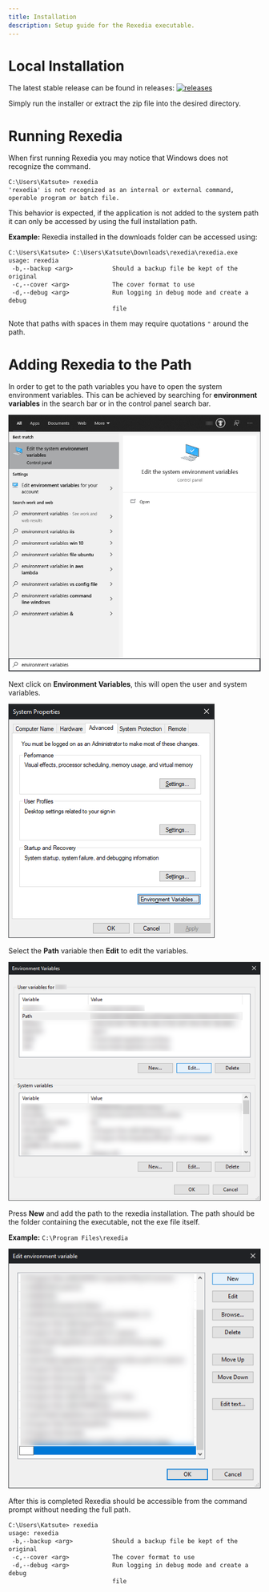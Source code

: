 ```yaml
---
title: Installation
description: Setup guide for the Rexedia executable.
---
```


# Local Installation

The latest stable release can be found in releases:
[![releases](https://img.shields.io/github/v/release/Ktt-Development/rexedia)](https://github.com/Ktt-Development/rexedia/releases)

Simply run the installer or extract the zip file into the desired directory.

# Running Rexedia

When first running Rexedia you may notice that Windows does not recognize the command.

```
C:\Users\Katsute> rexedia
'rexedia' is not recognized as an internal or external command,
operable program or batch file.
```

This behavior is expected, if the application is not added to the system path it can only be accessed by using the full installation path.

**Example:** Rexedia installed in the downloads folder can be accessed using:
```
C:\Users\Katsute> C:\Users\Katsute\Downloads\rexedia\rexedia.exe
usage: rexedia
 -b,--backup <arg>           Should a backup file be kept of the original
 -c,--cover <arg>            The cover format to use
 -d,--debug <arg>            Run logging in debug mode and create a debug
                             file
```

Note that paths with spaces in them may require quotations `"` around the path.

# Adding Rexedia to the Path

In order to get to the path variables you have to open the system environment variables. This can be achieved by searching for **environment variables** in the search bar or in the control panel search bar.

![search 'environment variables'](/rexedia/setup_1.png)

Next click on **Environment Variables**, this will open the user and system variables.

![click 'Environment Variables'](/rexedia/setup_2.png)

Select the **Path** variable then **Edit** to edit the variables.

![select path & click 'Edit...'](/rexedia/setup_3.png)

Press **New** and add the path to the rexedia installation. The path should be the folder containing the executable, not the exe file itself.

**Example:** `C:\Program Files\rexedia`

![add new with rexedia path](/rexedia/setup_4.png)

After this is completed Rexedia should be accessible from the command prompt without needing the full path.

```
C:\Users\Katsute> rexedia
usage: rexedia
 -b,--backup <arg>           Should a backup file be kept of the original
 -c,--cover <arg>            The cover format to use
 -d,--debug <arg>            Run logging in debug mode and create a debug
                             file
```